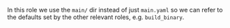 In this role we use the `main/` dir instead of just `main.yaml` so we can refer to the defaults set by the other relevant roles, e.g. `build_binary`.
